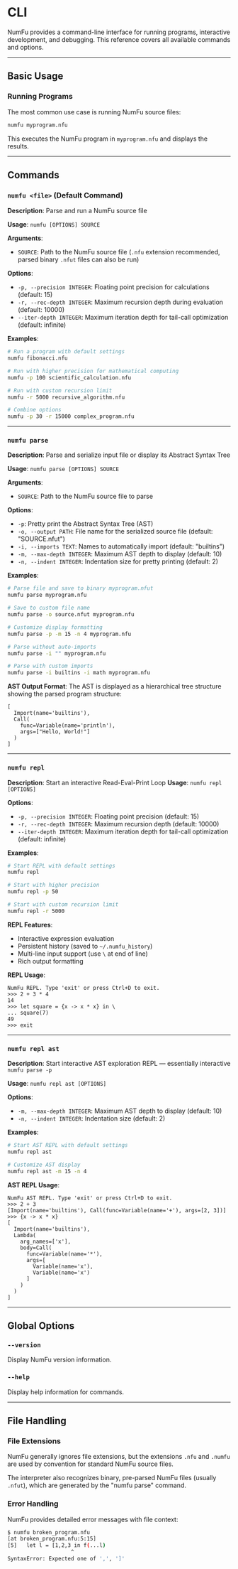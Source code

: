 # CLI

NumFu provides a command-line interface for running programs, interactive development, and debugging. This reference covers all available commands and options.


-----
## Basic Usage

### Running Programs

The most common use case is running NumFu source files:

```bash
numfu myprogram.nfu
```

This executes the NumFu program in `myprogram.nfu` and displays the results.

-----
## Commands

### `numfu <file>` (Default Command)

**Description**: Parse and run a NumFu source file

**Usage**: `numfu [OPTIONS] SOURCE`

**Arguments**:
- `SOURCE`: Path to the NumFu source file (`.nfu` extension recommended, parsed binary `.nfut` files can also be run)

**Options**:
- `-p, --precision INTEGER`: Floating point precision for calculations (default: 15)
- `-r, --rec-depth INTEGER`: Maximum recursion depth during evaluation (default: 10000)
- `--iter-depth INTEGER`: Maximum iteration depth for tail-call optimization (default: infinite)

**Examples**:
```bash
# Run a program with default settings
numfu fibonacci.nfu

# Run with higher precision for mathematical computing
numfu -p 100 scientific_calculation.nfu

# Run with custom recursion limit
numfu -r 5000 recursive_algorithm.nfu

# Combine options
numfu -p 30 -r 15000 complex_program.nfu
```
-----
### `numfu parse`

**Description**: Parse and serialize input file or display its Abstract Syntax Tree

**Usage**: `numfu parse [OPTIONS] SOURCE`

**Arguments**:
- `SOURCE`: Path to the NumFu source file to parse

**Options**:
- `-p`: Pretty print the Abstract Syntax Tree (AST)
- `-o, --output PATH`: File name for the serialized source file (default: "SOURCE.nfut")
- `-i, --imports TEXT`: Names to automatically import (default: "builtins")
- `-m, --max-depth INTEGER`: Maximum AST depth to display (default: 10)
- `-n, --indent INTEGER`: Indentation size for pretty printing (default: 2)

**Examples**:
```bash
# Parse file and save to binary myprogram.nfut
numfu parse myprogram.nfu

# Save to custom file name
numfu parse -o source.nfut myprogram.nfu

# Customize display formatting
numfu parse -p -m 15 -n 4 myprogram.nfu

# Parse without auto-imports
numfu parse -i "" myprogram.nfu

# Parse with custom imports
numfu parse -i builtins -i math myprogram.nfu
```

**AST Output Format**:
The AST is displayed as a hierarchical tree structure showing the parsed program structure:

```
[
  Import(name='builtins'),
  Call(
    func=Variable(name='println'),
    args=["Hello, World!"]
  )
]
```
-----
### `numfu repl`

**Description**: Start an interactive Read-Eval-Print Loop
**Usage**: `numfu repl [OPTIONS]`

**Options**:
- `-p, --precision INTEGER`: Floating point precision (default: 15)
- `-r, --rec-depth INTEGER`: Maximum recursion depth (default: 10000)
- `--iter-depth INTEGER`: Maximum iteration depth for tail-call optimization (default: infinite)

**Examples**:
```bash
# Start REPL with default settings
numfu repl

# Start with higher precision
numfu repl -p 50

# Start with custom recursion limit
numfu repl -r 5000
```

**REPL Features**:
- Interactive expression evaluation
- Persistent history (saved to `~/.numfu_history`)
- Multi-line input support (use `\` at end of line)
- Rich output formatting

**REPL Usage**:
```
NumFu REPL. Type 'exit' or press Ctrl+D to exit.
>>> 2 + 3 * 4
14
>>> let square = {x -> x * x} in \
... square(7)
49
>>> exit
```
-----
### `numfu repl ast`

**Description**: Start interactive AST exploration REPL — essentially interactive `numfu parse -p`

**Usage**: `numfu repl ast [OPTIONS]`

**Options**:
- `-m, --max-depth INTEGER`: Maximum AST depth to display (default: 10)
- `-n, --indent INTEGER`: Indentation size (default: 2)

**Examples**:
```bash
# Start AST REPL with default settings
numfu repl ast

# Customize AST display
numfu repl ast -m 15 -n 4
```

**AST REPL Usage**:
```
NumFu AST REPL. Type 'exit' or press Ctrl+D to exit.
>>> 2 + 3
[Import(name='builtins'), Call(func=Variable(name='+'), args=[2, 3])]
>>> {x -> x * x}
[
  Import(name='builtins'),
  Lambda(
    arg_names=['x'],
    body=Call(
      func=Variable(name='*'),
      args=[
        Variable(name='x'),
        Variable(name='x')
      ]
    )
  )
]
```

-----
## Global Options

### `--version`

Display NumFu version information.

### `--help`

Display help information for commands.

-----
## File Handling

### File Extensions

NumFu generally ignores file extensions, but the extensions `.nfu` and `.numfu` are used by convention for standard NumFu source files.

The interpreter also recognizes binary, pre-parsed NumFu files (usually `.nfut`), which are generated by the "numfu parse" command.



### Error Handling

NumFu provides detailed error messages with file context:

```bash
$ numfu broken_program.nfu
[at broken_program.nfu:5:15]
[5]   let l = [1,2,3 in f(...l)
                    ^
SyntaxError: Expected one of ',', ']'
```
